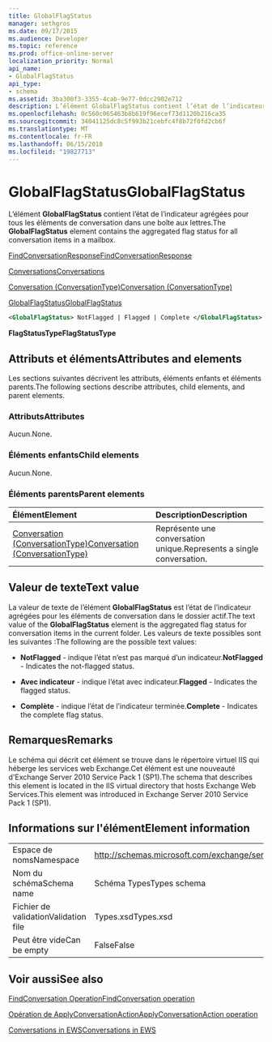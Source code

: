 ```yaml
---
title: GlobalFlagStatus
manager: sethgros
ms.date: 09/17/2015
ms.audience: Developer
ms.topic: reference
ms.prod: office-online-server
localization_priority: Normal
api_name:
- GlobalFlagStatus
api_type:
- schema
ms.assetid: 3ba300f3-3355-4cab-9e77-0dcc2902e712
description: L’élément GlobalFlagStatus contient l’état de l’indicateur agrégées pour tous les éléments de conversation dans une boîte aux lettres.
ms.openlocfilehash: 0c560c065463b8b619f96ecef73d1120b216ca35
ms.sourcegitcommit: 34041125dc8c5f993b21cebfc4f8b72f0fd2cb6f
ms.translationtype: MT
ms.contentlocale: fr-FR
ms.lasthandoff: 06/15/2018
ms.locfileid: "19827713"
---
```

# <a name="globalflagstatus"></a><span data-ttu-id="a4a93-103">GlobalFlagStatus</span><span class="sxs-lookup"><span data-stu-id="a4a93-103">GlobalFlagStatus</span></span>

<span data-ttu-id="a4a93-104">L’élément **GlobalFlagStatus** contient l’état de l’indicateur agrégées pour tous les éléments de conversation dans une boîte aux lettres.</span><span class="sxs-lookup"><span data-stu-id="a4a93-104">The **GlobalFlagStatus** element contains the aggregated flag status for all conversation items in a mailbox.</span></span> 
  
[<span data-ttu-id="a4a93-105">FindConversationResponse</span><span class="sxs-lookup"><span data-stu-id="a4a93-105">FindConversationResponse</span></span>](findconversationresponse.md)
  
[<span data-ttu-id="a4a93-106">Conversations</span><span class="sxs-lookup"><span data-stu-id="a4a93-106">Conversations</span></span>](conversations-ex15websvcsotherref.md)
  
[<span data-ttu-id="a4a93-107">Conversation (ConversationType)</span><span class="sxs-lookup"><span data-stu-id="a4a93-107">Conversation (ConversationType)</span></span>](conversation-conversationtype.md)
  
[<span data-ttu-id="a4a93-108">GlobalFlagStatus</span><span class="sxs-lookup"><span data-stu-id="a4a93-108">GlobalFlagStatus</span></span>](globalflagstatus.md)
  
```XML
<GlobalFlagStatus> NotFlagged | Flagged | Complete </GlobalFlagStatus>
```

 <span data-ttu-id="a4a93-109">**FlagStatusType**</span><span class="sxs-lookup"><span data-stu-id="a4a93-109">**FlagStatusType**</span></span>
## <a name="attributes-and-elements"></a><span data-ttu-id="a4a93-110">Attributs et éléments</span><span class="sxs-lookup"><span data-stu-id="a4a93-110">Attributes and elements</span></span>

<span data-ttu-id="a4a93-111">Les sections suivantes décrivent les attributs, éléments enfants et éléments parents.</span><span class="sxs-lookup"><span data-stu-id="a4a93-111">The following sections describe attributes, child elements, and parent elements.</span></span>
  
### <a name="attributes"></a><span data-ttu-id="a4a93-112">Attributs</span><span class="sxs-lookup"><span data-stu-id="a4a93-112">Attributes</span></span>

<span data-ttu-id="a4a93-113">Aucun.</span><span class="sxs-lookup"><span data-stu-id="a4a93-113">None.</span></span>
  
### <a name="child-elements"></a><span data-ttu-id="a4a93-114">Éléments enfants</span><span class="sxs-lookup"><span data-stu-id="a4a93-114">Child elements</span></span>

<span data-ttu-id="a4a93-115">Aucun.</span><span class="sxs-lookup"><span data-stu-id="a4a93-115">None.</span></span>
  
### <a name="parent-elements"></a><span data-ttu-id="a4a93-116">Éléments parents</span><span class="sxs-lookup"><span data-stu-id="a4a93-116">Parent elements</span></span>

|<span data-ttu-id="a4a93-117">**Élément**</span><span class="sxs-lookup"><span data-stu-id="a4a93-117">**Element**</span></span>|<span data-ttu-id="a4a93-118">**Description**</span><span class="sxs-lookup"><span data-stu-id="a4a93-118">**Description**</span></span>|
|:-----|:-----|
|[<span data-ttu-id="a4a93-119">Conversation (ConversationType)</span><span class="sxs-lookup"><span data-stu-id="a4a93-119">Conversation (ConversationType)</span></span>](conversation-conversationtype.md) <br/> |<span data-ttu-id="a4a93-120">Représente une conversation unique.</span><span class="sxs-lookup"><span data-stu-id="a4a93-120">Represents a single conversation.</span></span>  <br/> |
   
## <a name="text-value"></a><span data-ttu-id="a4a93-121">Valeur de texte</span><span class="sxs-lookup"><span data-stu-id="a4a93-121">Text value</span></span>

<span data-ttu-id="a4a93-122">La valeur de texte de l’élément **GlobalFlagStatus** est l’état de l’indicateur agrégées pour les éléments de conversation dans le dossier actif.</span><span class="sxs-lookup"><span data-stu-id="a4a93-122">The text value of the **GlobalFlagStatus** element is the aggregated flag status for conversation items in the current folder.</span></span> <span data-ttu-id="a4a93-123">Les valeurs de texte possibles sont les suivantes :</span><span class="sxs-lookup"><span data-stu-id="a4a93-123">The following are the possible text values:</span></span> 
  
- <span data-ttu-id="a4a93-124">**NotFlagged** - indique l’état n’est pas marqué d’un indicateur.</span><span class="sxs-lookup"><span data-stu-id="a4a93-124">**NotFlagged** - Indicates the not-flagged status.</span></span> 
    
- <span data-ttu-id="a4a93-125">**Avec indicateur** - indique l’état avec indicateur.</span><span class="sxs-lookup"><span data-stu-id="a4a93-125">**Flagged** - Indicates the flagged status.</span></span> 
    
- <span data-ttu-id="a4a93-126">**Complète** - indique l’état de l’indicateur terminée.</span><span class="sxs-lookup"><span data-stu-id="a4a93-126">**Complete** - Indicates the complete flag status.</span></span> 
    
## <a name="remarks"></a><span data-ttu-id="a4a93-127">Remarques</span><span class="sxs-lookup"><span data-stu-id="a4a93-127">Remarks</span></span>

<span data-ttu-id="a4a93-128">Le schéma qui décrit cet élément se trouve dans le répertoire virtuel IIS qui héberge les services web Exchange.Cet élément est une nouveauté d'Exchange Server 2010 Service Pack 1 (SP1).</span><span class="sxs-lookup"><span data-stu-id="a4a93-128">The schema that describes this element is located in the IIS virtual directory that hosts Exchange Web Services.This element was introduced in Exchange Server 2010 Service Pack 1 (SP1).</span></span>
  
## <a name="element-information"></a><span data-ttu-id="a4a93-129">Informations sur l'élément</span><span class="sxs-lookup"><span data-stu-id="a4a93-129">Element information</span></span>

|||
|:-----|:-----|
|<span data-ttu-id="a4a93-130">Espace de noms</span><span class="sxs-lookup"><span data-stu-id="a4a93-130">Namespace</span></span>  <br/> |http://schemas.microsoft.com/exchange/services/2006/types  <br/> |
|<span data-ttu-id="a4a93-131">Nom du schéma</span><span class="sxs-lookup"><span data-stu-id="a4a93-131">Schema name</span></span>  <br/> |<span data-ttu-id="a4a93-132">Schéma Types</span><span class="sxs-lookup"><span data-stu-id="a4a93-132">Types schema</span></span>  <br/> |
|<span data-ttu-id="a4a93-133">Fichier de validation</span><span class="sxs-lookup"><span data-stu-id="a4a93-133">Validation file</span></span>  <br/> |<span data-ttu-id="a4a93-134">Types.xsd</span><span class="sxs-lookup"><span data-stu-id="a4a93-134">Types.xsd</span></span>  <br/> |
|<span data-ttu-id="a4a93-135">Peut être vide</span><span class="sxs-lookup"><span data-stu-id="a4a93-135">Can be empty</span></span>  <br/> |<span data-ttu-id="a4a93-136">False</span><span class="sxs-lookup"><span data-stu-id="a4a93-136">False</span></span>  <br/> |
   
## <a name="see-also"></a><span data-ttu-id="a4a93-137">Voir aussi</span><span class="sxs-lookup"><span data-stu-id="a4a93-137">See also</span></span>



[<span data-ttu-id="a4a93-138">FindConversation Operation</span><span class="sxs-lookup"><span data-stu-id="a4a93-138">FindConversation operation</span></span>](findconversation-operation.md)
  
[<span data-ttu-id="a4a93-139">Opération de ApplyConversationAction</span><span class="sxs-lookup"><span data-stu-id="a4a93-139">ApplyConversationAction operation</span></span>](applyconversationaction-operation.md)


[<span data-ttu-id="a4a93-140">Conversations in EWS</span><span class="sxs-lookup"><span data-stu-id="a4a93-140">Conversations in EWS</span></span>](http://msdn.microsoft.com/library/91e64629-db6c-4c94-9dcb-d386232e8467%28Office.15%29.aspx)

